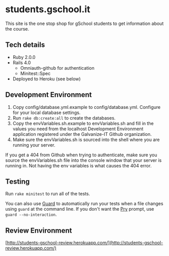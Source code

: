 # students.gschool.it

This site is the one stop shop for gSchool students to get information about the course.

## Tech details

* Ruby 2.0.0
* Rails 4.0
  * Omniauth-github for authentication
  * Minitest::Spec
* Deployed to Heroku (see below)


## Development Environment

1. Copy config/database.yml.example to config/database.yml. Configure for your local database settings.
1. Run `rake db:create:all` to create the databases.
1. Copy the envVariables.sh.example to envVariables.sh and fill in the values you need from the localhost Development Environment application registered under the Galvanize-IT Github organization.
1. Make sure the envVariables.sh is sourced into the shell where you are running your server.

If you get a 404 from Github when trying to authenticate, make sure you source the envVariables.sh file into the console
window that your server is running in. Not having the env variables is what causes the 404 error.

## Testing
Run `rake minitest` to run all of the tests.

You can also use [Guard](https://github.com/guard/guard) to automatically run your tests when a file changes using
`guard` at the command line. If you don't want the [Pry](https://github.com/pry/pry) prompt, use `guard --no-interaction`.

## Review Environment
[http://students-gschool-review.herokuapp.com/](http://students-gschool-review.herokuapp.com/)
